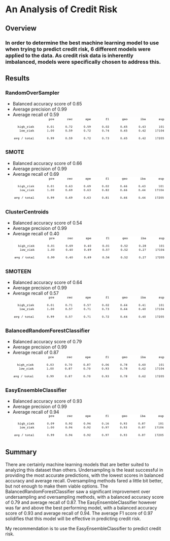 # An Analysis of Credit Risk
## Overview
### In order to determine the best machine learning model to use when trying to predict credit risk, 6 different models were applied to the data. As credit risk data is inherently imbalanced, models were specifically chosen to address this.
## Results
### RandomOverSampler
* Balanced accuracy score of 0.65
* Average precision of 0.99
* Average recall of 0.59
![RandomOverSampler](https://github.com/NickBaldassarre/Credit_Risk_Analysis/blob/71e39cafddc87e1148ac12806955288ed2ffda36/Resources/RandomOverSampler.png)
### SMOTE
* Balanced accuracy score of 0.66
* Average precision of 0.99
* Average recall of 0.69
![SMOTE](https://github.com/NickBaldassarre/Credit_Risk_Analysis/blob/71e39cafddc87e1148ac12806955288ed2ffda36/Resources/SMOTE.png)
### ClusterCentroids
* Balanced accuracy score of 0.54
* Average precision of 0.99
* Average recall of 0.40
![ClusterCentroids](https://github.com/NickBaldassarre/Credit_Risk_Analysis/blob/71e39cafddc87e1148ac12806955288ed2ffda36/Resources/ClusterCentroids.png)
### SMOTEEN
* Balanced accuracy score of 0.64
* Average precision of 0.99
* Average recall of 0.57
![SMOTEEN](https://github.com/NickBaldassarre/Credit_Risk_Analysis/blob/71e39cafddc87e1148ac12806955288ed2ffda36/Resources/SMOTEEN.png)
### BalancedRandomForestClassifier
* Balanced accuracy score of 0.79
* Average precision of 0.99
* Average recall of 0.87
![BalancedRandomForestClassifier](https://github.com/NickBaldassarre/Credit_Risk_Analysis/blob/71e39cafddc87e1148ac12806955288ed2ffda36/Resources/BalancedRandomForestClassifier.png)
### EasyEnsembleClassifier
* Balanced accuracy score of 0.93
* Average precision of 0.99
* Average recall of 0.94
![EasyEnsembleClassifier](https://github.com/NickBaldassarre/Credit_Risk_Analysis/blob/71e39cafddc87e1148ac12806955288ed2ffda36/Resources/EasyEnsembleClassifier.png)
## Summary
There are certainly machine learning models that are better suited to analyzing this dataset than others. Undersampling is the least successful in providing the most accurate predictions, with the lowest scores in balanced accuracy and average recall. Oversampling methods fared a little bit better, but not enough to make them viable options. The BalancedRandomForestClassifier saw a significant improvement over undersampling and oversampling methods, with a balanced accuracy score of 0.79 and average recall of 0.87. The EasyEnsembleClassifier however was far and above the best performing model, with a balanced accuracy score of 0.93 and average recall of 0.94. The average F1 score of 0.97 solidifies that this model will be effective in predicting credit risk.

My recommendation is to use the EasyEnsembleClassifier to predict credit risk. 
